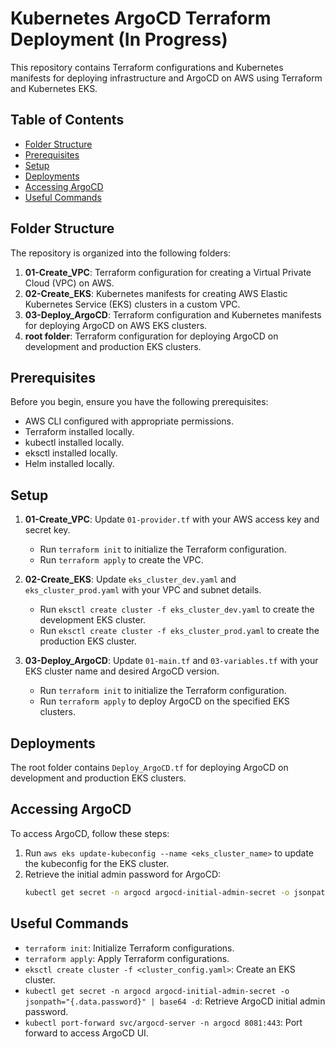 # Kubernetes ArgoCD Terraform Deployment (In Progress)

This repository contains Terraform configurations and Kubernetes manifests for deploying infrastructure and ArgoCD on AWS using Terraform and Kubernetes EKS.

## Table of Contents

- [Folder Structure](#folder-structure)
- [Prerequisites](#prerequisites)
- [Setup](#setup)
- [Deployments](#deployments)
- [Accessing ArgoCD](#accessing-argocd)
- [Useful Commands](#useful-commands)

## Folder Structure

The repository is organized into the following folders:

1. **01-Create_VPC**: Terraform configuration for creating a Virtual Private Cloud (VPC) on AWS.
2. **02-Create_EKS**: Kubernetes manifests for creating AWS Elastic Kubernetes Service (EKS) clusters in a custom VPC.
3. **03-Deploy_ArgoCD**: Terraform configuration and Kubernetes manifests for deploying ArgoCD on AWS EKS clusters.
4. **root folder**: Terraform configuration for deploying ArgoCD on development and production EKS clusters.

## Prerequisites

Before you begin, ensure you have the following prerequisites:

- AWS CLI configured with appropriate permissions.
- Terraform installed locally.
- kubectl installed locally.
- eksctl installed locally.
- Helm installed locally.

## Setup

1. **01-Create_VPC**: Update `01-provider.tf` with your AWS access key and secret key.
   - Run `terraform init` to initialize the Terraform configuration.
   - Run `terraform apply` to create the VPC.

2. **02-Create_EKS**: Update `eks_cluster_dev.yaml` and `eks_cluster_prod.yaml` with your VPC and subnet details.
   - Run `eksctl create cluster -f eks_cluster_dev.yaml` to create the development EKS cluster.
   - Run `eksctl create cluster -f eks_cluster_prod.yaml` to create the production EKS cluster.

3. **03-Deploy_ArgoCD**: Update `01-main.tf` and `03-variables.tf` with your EKS cluster name and desired ArgoCD version.
   - Run `terraform init` to initialize the Terraform configuration.
   - Run `terraform apply` to deploy ArgoCD on the specified EKS clusters.

## Deployments

The root folder contains `Deploy_ArgoCD.tf` for deploying ArgoCD on development and production EKS clusters.

## Accessing ArgoCD

To access ArgoCD, follow these steps:

1. Run `aws eks update-kubeconfig --name <eks_cluster_name>` to update the kubeconfig for the EKS cluster.
2. Retrieve the initial admin password for ArgoCD:
   ```bash
   kubectl get secret -n argocd argocd-initial-admin-secret -o jsonpath="{.data.password}" | base64 -d


## Useful Commands
- `terraform init`: Initialize Terraform configurations.
- `terraform apply`: Apply Terraform configurations.
- `eksctl create cluster -f <cluster_config.yaml>`: Create an EKS cluster.
- `kubectl get secret -n argocd argocd-initial-admin-secret -o jsonpath="{.data.password}" | base64 -d`: Retrieve ArgoCD initial admin password.
- `kubectl port-forward svc/argocd-server -n argocd 8081:443`: Port forward to access ArgoCD UI.


   
